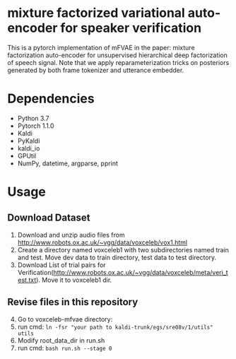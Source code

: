 # mixture factorized variational auto-encoder for speaker verification
This is a pytorch implementation of mFVAE in the paper: mixture factorization auto-encoder for unsupervised hierarchical deep factorization of speech signal.
Note that we apply reparameterization tricks on posteriors generated by both frame tokenizer and utterance embedder.

# Dependencies
  * Python 3.7
  * Pytorch 1.1.0
  * Kaldi
  * PyKaldi
  * kaldi_io
  * GPUtil
  * NumPy, datetime, argparse, pprint

# Usage
## Download Dataset
1. Download and unzip audio files from http://www.robots.ox.ac.uk/~vgg/data/voxceleb/vox1.html
2. Create a directory named voxceleb1 with two subdirectories named train and test. Move dev data to train directory, test data to test directory.
3. Download List of trial pairs for Verification(http://www.robots.ox.ac.uk/~vgg/data/voxceleb/meta/veri_test.txt). Move it to voxceleb1 dir.

## Revise files in this repository
4. Go to voxceleb-mfvae directory:
5. run cmd: `ln -fsr "your path to kaldi-trunk/egs/sre08v/1/utils" utils`
6. Modify root_data_dir in run.sh
7. run cmd: `bash run.sh --stage 0`
